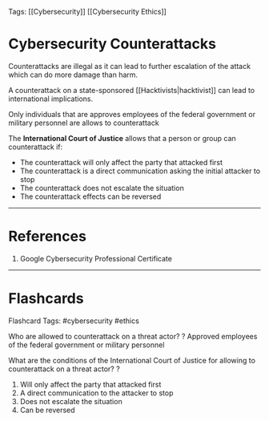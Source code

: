 Tags: [[Cybersecurity]] [[Cybersecurity Ethics]]
# Cybersecurity Counterattacks

Counterattacks are illegal as it can lead to further escalation of the attack which can do more damage than harm.

A counterattack on a state-sponsored [[Hacktivists|hacktivist]] can lead to international implications.

Only individuals that are approves employees of the federal government or military personnel are allows to counterattack

The **International Court of Justice** allows that a person or group can counterattack if:

- The counterattack will only affect the party that attacked first
- The counterattack is a direct communication asking the initial attacker to stop
- The counterattack does not escalate the situation
- The counterattack effects can be reversed

---
# References

1. Google Cybersecurity Professional Certificate

---
# Flashcards

Flashcard Tags: #cybersecurity #ethics 

Who are allowed to counterattack on a threat actor?
?
Approved employees of the federal government or military personnel
<!--SR:!2024-05-15,16,290-->

What are the conditions of the International Court of Justice for allowing to counterattack on a threat actor?
?
1. Will only affect the party that attacked first
2. A direct communication to the attacker to stop
3. Does not escalate the situation
4. Can be reversed
<!--SR:!2024-05-22,16,250-->